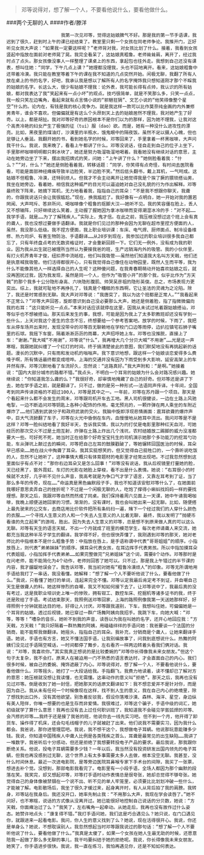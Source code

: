 > 邓等说得对，想了解一个人，不要看他说什么，要看他做什么。

###两个无聊的人
####作者/滕洋

						我第一次见邓等，觉得这姑娘脾气不好。那是我的第一节手语课，我迟到了很久，赶到时上午的课已经结束了。教室里只剩一个女孩在同老师争论。我推开门，正好听见女孩大声说：“如果我一定要这样呢？”老师背对我，对女孩比划了什么。接着，我看到女孩竖起中指放在面前对老师晃了晃。我完全看呆了，这姑娘真粗鲁。老师耸耸肩，离开了，经过我时点了点头。那女孩像没事人一样整理了课桌上的东西，拿起包也往外走。我想到自己还没有课表，想叫住她：“同学，下午几点上课？”她理都没理我，头也不回地离开。看来，这姑娘粗鲁中还带着冷漠。我只能在教室等着下午的课在我不知道的几点突然开始。闲极无聊，我翻了所有人放在桌上的书的名字，好吧，我承认我是想以了解所有人的名字掩饰我只想知道刚才那个不睬我的姑娘的名字。长这么大，很少有姑娘不理我：论外表，我可能长得有点帅，我认识的所有姑娘，都对我表达了我“笑起来有一点小坏”的观点。技巧很简单，就是不笑那么多，只笑一点点，我一般只笑左边嘴角，看起来就有点言情小说的“邪魅狂狷”、文艺小说的“他笑得像整个星空”什么的。论内在，有钱是我的核心竞争力。就是我这样一款可以比作莫奈纯金画的内外兼修男青年，谁会不喜欢。但偏偏就是有这么个头昂到天上去的姑娘居然不理我，我对她产生了好奇。以上，都是胡扯。我对邓等好奇的原因根本不是你们以为的那样，因为她不理我，让我对这个高贵冷艳的妇女产生了极强的征（tui）服（dao）欲。而是，她有一种没什么进攻性的漂亮。比如，黑夜里的煤油灯，沙漠里的半瓶水，饿鬼眼中的隔夜饭。虽然不足以摄人心魄，但也足够让人垂涎。我翻开她的书，看到她名字的时候，邓等回来了，手里拿着一杯黑咖啡，大声问我干什么。我说，我来晚了，看看上午都讲了什么。邓等没说话，径自走到自己的位子上坐下，手里那杯咖啡明明都只剩冰块了，她还是努力吸溜吸溜地喝着。我看她没有继续对话的意思，主动在她旁边坐了下来，摆出我招牌式的笑，问她：“上午讲了什么？”她侧脸看着我：“什么？”“对，什么？”她还是侧脸看着我，转移话题：“同学，你笑得有点奇怪，有时间去医院看看，可能是面部神经瘫痪导致半边脸笑，半边脸不笑。”然后低头翻书，戴上耳机，一气呵成。这姑娘不但粗鲁、冷漠，还特别烦人。但我才不会主动离开让她觉得我是个挨了撅的猥琐搭讪男，我坐在她旁边，看着她，相信我这种威严的目光可以逼迫她对自己没礼貌的行为作出解释。邓等最终败下阵来，她摘下耳机，无力地看着我，指指自己的耳朵：“不是我不想跟你聊天，我聋的，你跟我说话只会让我很尴尬。”现在，换我尴尬了。我好像有一点明白，她一开始对我的置若罔闻、大声呵斥、答非所问、喝咖啡像个粗鲁的抠脚大汉——她听不见。我的笑容僵在脸上，丢人又不想输阵，只好继续这么笑着，主动握了握她因为拿冰咖啡而变得潮湿冰冷的手：“对不起……我学手语，就是……为了了解残疾人。”实际上，鬼才信。在此之前，我压根没想过这个班上会有真的聋人，我也没想过要做手语翻译。我就是你们见过的那种会因为无聊在超市里捏方便面的人，虽然，我没那么低级。我不捏方便面，我上职业培训课：车床、电气焊、厨师面点、制冷设备维修、热力司炉、有害生物防治、手语翻译……从20岁到现在，我参加过的职业培训很多我自己都忘了，只有年终盘点考的无数资格证时，才会重新回顾一下。它们无一例外，没有成为我的职业。因为我从出生就已被理所当然认为要接我爸的班，生产远销海内外的吸管。我的小伙伴里，有打火机界青年才俊，纽扣界中流砥柱，他们叫我吸管——虽然他们知道我大名叫方天戟，他们还是执意喊我吸管。他们活得都很开心，只有我觉得自己像住在动物园里，既然人生而平等，我为什么不能像其他人一样选择自己的人生呢？这种傻问题，在我青春期萌动开始喜欢姑娘之后，就没再困扰过我，因为我发现，虽然是同一个人，但作为“吸管小开”的那个我，似乎比作为“方天戟”的那个我多十公分隐形身高、六块隐形腹肌、帅哭吴彦祖的隐形英俊。总之，市场表现力更突出。综上，我就可耻地不再挣扎了，钱真是个糟糕的东西啊，它让圣洁的灵魂为之沦陷。除了，我还是时常感到无聊。我大声对邓等说：“我唐突了，我以为这个班都是正常人。”“我看起来不正常么？”邓等大声回答，旋即意识到自己没必要那么大声，她还是侧着脸，指了指微微偏向我的右耳：“这只能听见一点点。”本来对话应该就停在这里，因我从未试过吼着跟姑娘搭讪，邓等似乎也不想被搭讪。那天后来发生的事，我想，可能是因为我上了太多职教班却还没有学到一些什么，上天对我这个差生的念念不忘，终想要给一个参考答案吧。放学的时候，下雨了，我把车从停车场开出来时，发现没带伞的邓等百无聊赖地在学校门口边等雨停，边扒拉镇宅石狮子嘴里的石球。我摇下车窗，隔着淅淅沥沥的雨幕，大声招呼她上车。邓等也没推脱，直接上了车：“谢谢。”我大喊“不用谢”，邓等说“什么”，我再增大几个分贝大喊“不用谢”……光是这一声寒暄，我跟她就纠缠了一个红灯的时间。终于搞清楚彼此的意图，我们默契地没有再挑起新的话题。漫长的沉默中，只有雨和发动机的嗡嗡声。我下意识地想，跟这样一个姑娘谈恋爱得多么费嗓子啊，所有情话最终都变成喧哗。上海的交通并没有因为下雨受到多大影响，延安高架上的车井然有序。邓等沉默地看了车流好久，忽然说：“这路真好。”我大声附和：“是啊。”她接着说：“国内大部分城市的路都不错。”我点头，不明白一个耳背的姑娘为什么会对路况感兴趣。她继续说：“你知道我怎么聋的么？”我很好奇，却审慎地掩藏了自己的好奇。但邓等还是讲了下去，她在学手语之前，就是翻译了。只不过，做的是另一种形式——法语同声传译。十年间，全国考到同声传译资格的不超过100人，邓等是其中之一。一年前，邓等在苏丹跟一个项目。那天是个看起来什么都不会发生的周末，邓等跟司机开车去工地。黑人司机很健谈，一边在土路上风驰电掣，一边不断追问邓等钥匙上各种小配饰的作用。毫无预兆的，一颗炸弹在两人乘坐的车附近爆炸了……他们遇到武装分子和政府武装的交火。我脑中旋即浮现悲情画面：震耳欲聋的爆炸声中，巨大气流掀翻了车子，邓等在火光中昏倒在车内，血慢慢地从她耳中流出。我问邓等是不是这样？邓等一脸纠结地看了我好半天，告诉我实情，我以为的打仗是电影里那种红天血河，可她经历的那次交火不过是土炮互射，炸弹在土路上炸出几个浅坑，农村结婚放二踢脚的威力没准都要大一些。可好死不死，她当时正在给那个好奇宝宝托生的司机演示她那个多功能刀的挖耳勺功能，车从弹坑上颠过去的瞬间，邓等把自己左耳的鼓膜戳破了，等她辗转回国医治的时候，耳朵早已感染……她在战火中掏聋了耳朵。我其实挺想笑的，但又觉得自己挺牲口的，一个靠听说吃饭的人，忽然不让她听了，这种事情大概只有体育题材的电影里才经常出现吧。不过我忽然想到这里面似乎有点不对：“那你右边耳朵又是怎么回事！”邓等没有说话，我从后视镜里打量她的脸，天已经黑了，窗外霓虹、车灯的光影在她脸上穿梭，看不出是什么表情。她说：“右耳很小的时候就不太好，几乎听不见什么声音，我高考就是为争口气才学了语言，又靠左耳考到了证，当了那么多年的传奇，现在……”命运真是黑色幽默段子手，我也不知道该安慰邓等什么了，在她面前我哪好意思卖弄自己的挫折呢？不过是一个闲极无聊的人，吃饱了撑得小蝌蚪找妈妈一样的要找理想。那天之后，我跟邓等自然而然成了同桌。我们保持着周六见面上一天课，她中午请我喝咖啡，我晚上顺便送她回家的习惯。渐渐的，没有课时，我也会叫她出来一起无聊。比如，随便搭上最先驶来的公交车，去商店用比价软件把所有条码扫一遍，赌下一个经过我们的人穿什么颜色的衣服……一个寻找人生意义的人和一个失去人生意义的人比着无聊，最终，我以发明了“抛硬币看谁的先立起来”的游戏，胜出。因为失去人生意义的邓等，总是想不到原来做人真的可以这么无聊。邓等有天生的语言天赋，不出一个月就成了班里的模范学生，每次老师请聋人来交流，她都充当我这种半吊子学生的翻译。我学得不好，但也很快弄懂了，我刚遇到邓等的那天，她对老师比的中指根本不是什么粗鲁手势：中指放在唇上，是手语称谓中代表“哥哥姐姐”的顺序。小指放唇上，则代表“弟弟妹妹”的顺序。摸耳朵代表女孩，在耳边挥手代表男孩。所以中指加摸耳朵代表姐姐，小指加挥手代表弟弟……如果完整做完“兄弟姐妹”这个词，需要8个动作。邓等那时是在问老师，能不能简化为4个动作，老师则回答了她可以。只不过，那是我上午错过的半节课的内容，我才龌龊地误会了。我告诉邓等，我当初对她有“粗鲁冷漠烦人”的印象。邓等无所谓地用手语给我打了一串话，我没看懂。她解释：“想了解一个人不要听他说了什么，要看他做了什么。”我说，只看懂了她打的单词，连起来完全不懂。邓等认定我最后肯定考不到证，并自嘲自己天生是做聋人的料。她这样惨烈的自嘲，我又不知如何接下去了。让邓等说中了，我最后真的没有考过，这是我职业培训史上唯一的惨败，拥有钳工、数控车床、挖掘机等诸多证书的我，终于还是败给了手语。考试结束那天，我照例送邓等回家，上海的路照例像我第一天送她那样好，好得照例十分钟就抵达目的地，好得让人讨厌。邓等跟我道别，下车，我想叫住她，可偏偏她是一个耳背的姑娘。透过后视镜，她已穿过一群广场舞阿姨向我招手。我跳下车，向她大喊：“邓等，等等！”嘈杂的音乐，她听不到我的声音，读唇以为我在叫她的名字，还开心地回应我：“方天戟，方天戟！”我只好隔着一群热舞的阿姨，用磕磕绊绊的手语问她：我爸要谈一个法国的分销商，能不能帮我做翻译。她摇头，指指自己的耳朵。我补充，分销商是个聋人，让她来翻译手语。她说，手语也有方言，她又不懂法国手语，让我别编故事了，问我到底想说什么。热舞的阿姨们没见过手语隔空喊话，一时间都停了舞步，左右看齐一样两边转着头看我们俩对话。我说：“邓等，我喜欢你。”其实我真正想说的是比较委婉的“邓等你长得像我未来女朋友。”但这个句子太复杂，我不会打。原来人在被迫用一门不熟悉的语言表达时，才会直面自己的内心。我们很多时候，被自己的委婉、掩饰遮蔽了内心。邓等说得对，想了解一个人，不要看他说什么，要看他做什么。邓等摇头，她打了一大段话给我。手指翻飞，我费力地读着，读不懂却已了解对方的意思：她压根就没想让我读懂，也无需懂。这串动作的意义叫“拒绝”。那天之后，我再也没有见过邓等。倒是收到了她一封信，把她那天的话原文翻译如下：我不想恋爱并不是针对你，而是因为自己。我从未有任何一个时候像现在这样，找不到人生的意义，我在自己内心的绝境里，除了想找到出口外，没有其他欲望。别急着反驳我，假设你落难沙漠、森林、海洋、星空，身边纵有美人陪伴，你唯一想要的也是生存而非爱情。我很难过，邓等这个骗子，手语中级的词汇，她初级就学了算什么意思！我再也没有去上过任何职训班了，我知道我不会碰见学氩弧焊的邓等、会汽修的邓等……我终于还是接了我爸的班，他说你去一线先实习吧。但不到一个月，他开得了卸货车、操作得了机床，还会勾毛线帽子的儿子就被赶了出来。他们说我不需要实习，因为我什么都会。我爸说，那你进管理层吧。我说，我不想干这个，我想做电子耳蜗。他说那玩意能赚多少钱。我说，你知道中国残疾人中聋人比例是各类残疾之首么，耳聋是最常见的出生缺陷……我讲了一堆数字，我爸听后十分感动，但还是拒绝了我想要转投电子产品的要求。最后我说，那我跟你断绝关系。他说，投电子耳蜗需要多少钱？一年以后，我当然没有投资研发出国内领先的电子耳蜗，但我也再没感到过无聊，这个世界上有太多事需要太多人去做，根本没空无聊。我甚至，没什么时间休息。最近一次进电影院，是等旁边医院耳鼻喉专家下手术台的间隙，我买了一张票，想进去补个觉。没想到，那部电影我看完了。电影里有一小段手语，全场人都因为那个幽默的段落在笑。我笑完，却又想起邓等，邓等打手语时动作表情总是很夸张，她却总觉得不够夸张。她觉得自己的身体像被禁锢在一个说不出、听不见的单人牢笼里，必须要比比划划冲破一些什么，才能被了解。电影散场后，我坐了很久才缓过来，起身离开时，有人从背后拍了我的肩膀。我转身，邓等站在我身后。我还没开口，她率先制止我：“不用那么大声，我现在学会读唇了。”她不问好，也不寒暄，说话的方式像从没离开过。她已能很好地控制自己说话的分贝数，她说：“方天戟，你面瘫治过了么？”我笑了，左右嘴角一起牵动。从她走后，我再也没有故作过什么姿态。她赞许地点头：“康复得不错。”我打手语问她，我们这是巧合遇见么？她只说，在门口遇见你，就跟进来一起看电影。我问，你人生的意义找到了么？她说，现在活得很开心。我说，你还是单身么？她说，不想耽误别人。我忽然想起当时邓等跟我说过的那句话：“想了解一个人不要听他说了什么，要看他做了什么。”我真是太傻了，如果一个女孩在她人生最无助的时候，还愿意陪我一起做了那么多无聊的事儿，我干吗要纠结于她的拒绝呢。我说，你长得像我未来女朋友。她笑了，你手语进步很快。我说，我一直在练习，我怕再遇见你，还是不知如何表达。			  		
